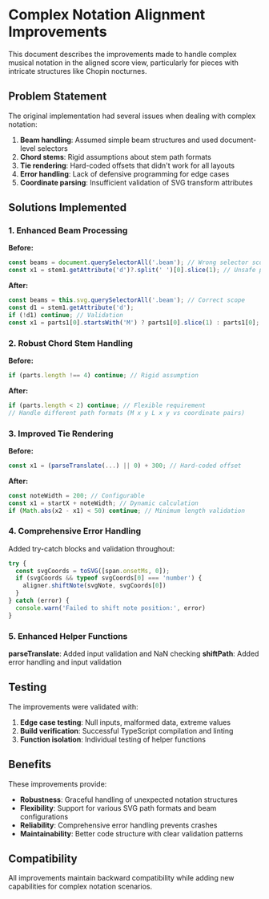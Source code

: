 # Complex Notation Alignment Improvements

This document describes the improvements made to handle complex musical notation in the aligned score view, particularly for pieces with intricate structures like Chopin nocturnes.

## Problem Statement

The original implementation had several issues when dealing with complex notation:

1. **Beam handling**: Assumed simple beam structures and used document-level selectors
2. **Chord stems**: Rigid assumptions about stem path formats
3. **Tie rendering**: Hard-coded offsets that didn't work for all layouts
4. **Error handling**: Lack of defensive programming for edge cases
5. **Coordinate parsing**: Insufficient validation of SVG transform attributes

## Solutions Implemented

### 1. Enhanced Beam Processing

**Before:**
```javascript
const beams = document.querySelectorAll('.beam'); // Wrong selector scope
const x1 = stem1.getAttribute('d')?.split(' ')[0].slice(1); // Unsafe parsing
```

**After:**
```javascript
const beams = this.svg.querySelectorAll('.beam'); // Correct scope
const d1 = stem1.getAttribute('d');
if (!d1) continue; // Validation
const x1 = parts1[0].startsWith('M') ? parts1[0].slice(1) : parts1[0]; // Flexible parsing
```

### 2. Robust Chord Stem Handling

**Before:**
```javascript
if (parts.length !== 4) continue; // Rigid assumption
```

**After:**
```javascript
if (parts.length < 2) continue; // Flexible requirement
// Handle different path formats (M x y L x y vs coordinate pairs)
```

### 3. Improved Tie Rendering

**Before:**
```javascript
const x1 = (parseTranslate(...) || 0) + 300; // Hard-coded offset
```

**After:**
```javascript
const noteWidth = 200; // Configurable
const x1 = startX + noteWidth; // Dynamic calculation
if (Math.abs(x2 - x1) < 50) continue; // Minimum length validation
```

### 4. Comprehensive Error Handling

Added try-catch blocks and validation throughout:

```javascript
try {
  const svgCoords = toSVG([span.onsetMs, 0]);
  if (svgCoords && typeof svgCoords[0] === 'number') {
    aligner.shiftNote(svgNote, svgCoords[0])
  }
} catch (error) {
  console.warn('Failed to shift note position:', error)
}
```

### 5. Enhanced Helper Functions

**parseTranslate**: Added input validation and NaN checking
**shiftPath**: Added error handling and input validation

## Testing

The improvements were validated with:

1. **Edge case testing**: Null inputs, malformed data, extreme values
2. **Build verification**: Successful TypeScript compilation and linting
3. **Function isolation**: Individual testing of helper functions

## Benefits

These improvements provide:

- **Robustness**: Graceful handling of unexpected notation structures
- **Flexibility**: Support for various SVG path formats and beam configurations
- **Reliability**: Comprehensive error handling prevents crashes
- **Maintainability**: Better code structure with clear validation patterns

## Compatibility

All improvements maintain backward compatibility while adding new capabilities for complex notation scenarios.